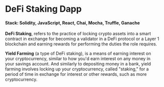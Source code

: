 # DeFi Staking Dapp

#### Stack: Solidity, JavaScript, React, Chai, Mocha, Truffle, Ganache

**DeFi Staking**, refers to the practice of locking crypto assets into a smart contract in exchange for becoming a validator in a DeFi protocol or a Layer 1 blockchain and earning rewards for performing the duties the role requires.

**Yield Farming** (a type of DeFi staking), is a means of earning interest on your cryptocurrency, similar to how you'd earn interest on any money in your savings account. And similarly to depositing money in a bank, yield farming involves locking up your cryptocurrency, called "staking," for a period of time in exchange for interest or other rewards, such as more cryptocurrency.
